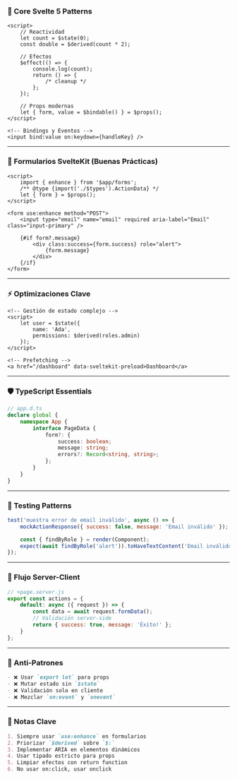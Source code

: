 ### 🚀 Core Svelte 5 Patterns

```svelte
<script>
	// Reactividad
	let count = $state(0);
	const double = $derived(count * 2);

	// Efectos
	$effect(() => {
		console.log(count);
		return () => {
			/* cleanup */
		};
	});

	// Props modernas
	let { form, value = $bindable() } = $props();
</script>

<!-- Bindings y Eventos -->
<input bind:value on:keydown={handleKey} />
```

---

### 📝 Formularios SvelteKit (Buenas Prácticas)

```svelte
<script>
	import { enhance } from '$app/forms';
	/** @type {import('./$types').ActionData} */
	let { form } = $props();
</script>

<form use:enhance method="POST">
	<input type="email" name="email" required aria-label="Email" class="input-primary" />

	{#if form?.message}
		<div class:success={form.success} role="alert">
			{form.message}
		</div>
	{/if}
</form>
```

---

### ⚡ Optimizaciones Clave

```svelte
<!-- Gestión de estado complejo -->
<script>
	let user = $state({
		name: 'Ada',
		permissions: $derived(roles.admin)
	});
</script>

<!-- Prefetching -->
<a href="/dashboard" data-sveltekit-preload>Dashboard</a>
```

---

### 🛡️ TypeScript Essentials

```typescript
// app.d.ts
declare global {
	namespace App {
		interface PageData {
			form?: {
				success: boolean;
				message: string;
				errors?: Record<string, string>;
			};
		}
	}
}
```

---

### 🧪 Testing Patterns

```javascript
test('muestra error de email inválido', async () => {
	mockActionResponse({ success: false, message: 'Email inválido' });

	const { findByRole } = render(Component);
	expect(await findByRole('alert')).toHaveTextContent('Email inválido');
});
```

---

### 🔄 Flujo Server-Client

```javascript
// +page.server.js
export const actions = {
	default: async ({ request }) => {
		const data = await request.formData();
		// Validación server-side
		return { success: true, message: 'Éxito!' };
	}
};
```

---

### 🚫 Anti-Patrones

```markdown
- ❌ Usar `export let` para props
- ❌ Mutar estado sin `$state`
- ❌ Validación solo en cliente
- ❌ Mezclar `on:event` y `onevent`
```

---

### 📍 Notas Clave

```markdown
1. Siempre usar `use:enhance` en formularios
2. Priorizar `$derived` sobre `$:`
3. Implementar ARIA en elementos dinámicos
4. Usar tipado estricto para props
5. Limpiar efectos con return function
6. No usar on:click, usar onclick
```
